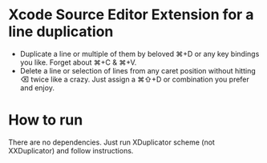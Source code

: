 # Xcode Source Editor Extension for a line duplication

- Duplicate a line or multiple of them by beloved ⌘+D or any key bindings you like. Forget about ⌘+C & ⌘+V.
- Delete a line or selection of lines from any caret position without hitting ⌫ twice like a crazy. Just assign a ⌘⇧+D or combination you prefer and enjoy. 
 
# How to run

There are no dependencies. Just run XDuplicator scheme (not XXDuplicator) and follow instructions.
